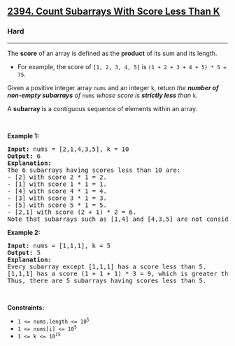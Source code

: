 <h2><a href="https://leetcode.com/problems/count-subarrays-with-score-less-than-k/">2394. Count Subarrays With Score Less Than K</a></h2><h3>Hard</h3><hr><p>The <strong>score</strong> of an array is defined as the <strong>product</strong> of its sum and its length.</p>

<ul>
	<li>For example, the score of <code>[1, 2, 3, 4, 5]</code> is <code>(1 + 2 + 3 + 4 + 5) * 5 = 75</code>.</li>
</ul>

<p>Given a positive integer array <code>nums</code> and an integer <code>k</code>, return <em>the <strong>number of non-empty subarrays</strong> of</em> <code>nums</code> <em>whose score is <strong>strictly less</strong> than</em> <code>k</code>.</p>

<p>A <strong>subarray</strong> is a contiguous sequence of elements within an array.</p>

<p>&nbsp;</p>
<p><strong class="example">Example 1:</strong></p>

<pre>
<strong>Input:</strong> nums = [2,1,4,3,5], k = 10
<strong>Output:</strong> 6
<strong>Explanation:</strong>
The 6 subarrays having scores less than 10 are:
- [2] with score 2 * 1 = 2.
- [1] with score 1 * 1 = 1.
- [4] with score 4 * 1 = 4.
- [3] with score 3 * 1 = 3. 
- [5] with score 5 * 1 = 5.
- [2,1] with score (2 + 1) * 2 = 6.
Note that subarrays such as [1,4] and [4,3,5] are not considered because their scores are 10 and 36 respectively, while we need scores strictly less than 10.</pre>

<p><strong class="example">Example 2:</strong></p>

<pre>
<strong>Input:</strong> nums = [1,1,1], k = 5
<strong>Output:</strong> 5
<strong>Explanation:</strong>
Every subarray except [1,1,1] has a score less than 5.
[1,1,1] has a score (1 + 1 + 1) * 3 = 9, which is greater than 5.
Thus, there are 5 subarrays having scores less than 5.
</pre>

<p>&nbsp;</p>
<p><strong>Constraints:</strong></p>

<ul>
	<li><code>1 &lt;= nums.length &lt;= 10<sup>5</sup></code></li>
	<li><code>1 &lt;= nums[i] &lt;= 10<sup>5</sup></code></li>
	<li><code>1 &lt;= k &lt;= 10<sup>15</sup></code></li>
</ul>
